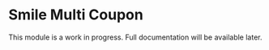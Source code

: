 # Smile Multi Coupon

This module is a work in progress. Full documentation will be available later.
